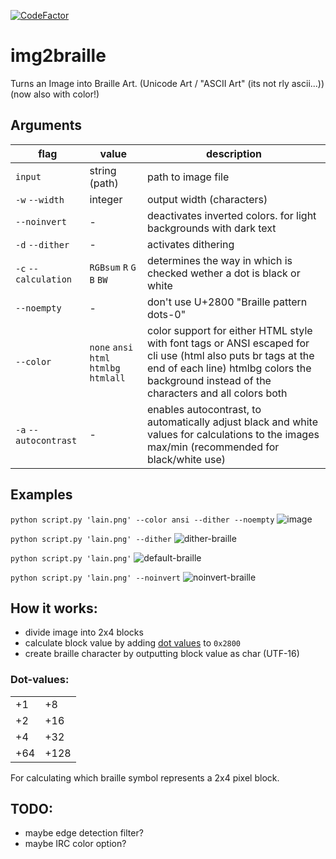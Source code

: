 [![CodeFactor](https://www.codefactor.io/repository/github/thefel0x/img2braille/badge/master)](https://www.codefactor.io/repository/github/thefel0x/img2braille/overview/master)
# img2braille
Turns an Image into Braille Art. (Unicode Art / "ASCII Art" (its not rly ascii...))
(now also with color!)

## Arguments
|flag|value|description|
|--|--|--|
| `input` | string (path) | path to image file |
| `-w` `--width` | integer | output width (characters) |
| `--noinvert` | - | deactivates inverted colors. for light backgrounds with dark text |
| `-d` `--dither` | - | activates dithering |
| `-c` `--calculation` | `RGBsum` `R` `G` `B` `BW` | determines the way in which is checked wether a dot is black or white |
| `--noempty` | - | don\'t use U+2800 "Braille pattern dots-0" |
| `--color` | `none` `ansi` `html` `htmlbg` `htmlall` | color support for either HTML style with font tags or ANSI escaped for cli use (html also puts br tags at the end of each line) htmlbg colors the background instead of the characters and all colors both |
| `-a` `--autocontrast` | - | enables autocontrast, to automatically adjust black and white values for calculations to the images max/min (recommended for black/white use) |

## Examples
`python script.py 'lain.png' --color ansi --dither --noempty`
![image](https://user-images.githubusercontent.com/43345523/143688036-d10ab9b1-4b15-46ac-8796-b80644034d43.png)

`python script.py 'lain.png' --dither`
![dither-braille](https://user-images.githubusercontent.com/43345523/124508661-af5d5e80-ddd0-11eb-82cc-256bace864df.png)

`python script.py 'lain.png'`
![default-braille](https://user-images.githubusercontent.com/43345523/124508597-8fc63600-ddd0-11eb-93d9-3ede4d521f3b.png)

`python script.py 'lain.png' --noinvert`
![noinvert-braille](https://user-images.githubusercontent.com/43345523/124508619-9b196180-ddd0-11eb-9def-b906a5e534c4.png)

## How it works:
- divide image into 2x4 blocks
- calculate block value by adding [dot values](#Dot-values) to `0x2800`
- create braille character by outputting block value as char (UTF-16)

### Dot-values:
|||
|--|--|
|+1|+8|
|+2|+16|
|+4|+32|
|+64|+128|

For calculating which braille symbol represents a 2x4 pixel block.

## TODO:
- maybe edge detection filter?
- maybe IRC color option?
